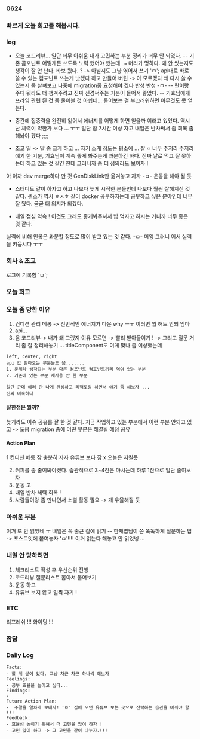 ### 0624

### 빠르게 오늘 회고를 해봅시다.

### log

- 오늘 코드리뷰... 일단 너무 아쉬움 내가 고민하는 부분 정리가 너무 안 되었다.
  -- 기존 콤포넌트 어떻게든 쓰도록 노력 했어야 했는데 `_=` 머리가 멍하다. 왜 안 썼는지도 생각이 잘 안 난다. 바보 됬다. ? -> 아닐지도 그냥 엮어서 쓰기 'ㅁ'; api대로 바로 쓸 수 있는 컴포넌트 쓰는게 낫겠다 하고 만들어 버린 -> 아 모르겠다 왜 다시 쓸 수 있는지 좀 살펴보고 나중에 migration좀 요청해야 겠다 반성 반성 -ㅁ-
  -- 란이랑 주디 뭐라도 더 챙겨주려고 진짜 신경써주는 기분이 들어서 좋았다.
  -- 기효님에게 프라임 관련 된 것 좀 물어볼 것 아쉽네... 물어보는 걸 부끄러워하면 아무것도 못 얻는다.
- 중간에 집중력을 완전히 잃어서 에너지를 어떻게 하면 얻을까 이러고 있었다.
  역시 난 체력이 약한가 보다 ... ㅜㅜ 일단 잠 7시간 이상 자고 내일은 반차써서 좀 회복 좀 해놔야 겠다 ;;;;

- 조교 일 -> 말 좀 크게 하고 ... 자기 소개 정도는 평소에 ... 잘 `ㅁ` 너무 주저리 주저리 얘기 한 기분, 기효님이 계속 좋게 봐주는게 과분하긴 하다. 진짜 날로 먹고 잘 못하는데 하고 있는 것 같긴 한데
  그러니까 좀 더 성의라도 보이자 !

아 아까 dev merge하다 만 것 GenDiskLink만 옮겨놓고 자자 -ㅁ- 운동을 해야 될 듯

- 스터디도 같이 하자고 하고 나보다 늦게 시작한 분들인데 나보다 훨씬 잘해지신 것 같다. 센스가 역시 ㅎㅅㅎ 같이 docker 공부하자는데 공부하고 싶은 분야인데 너무 잘 됬다. 굳굳 더 의지가 되겠다.

- 내일 점심 약속 ! 이것도 그래도 좋게봐주셔서 밥 먹자고 하시는 거니까 너무 좋은 것 같다.

실력에 비해 인복은 과분할 정도로 많이 받고 있는 것 같다. -ㅁ- 머엉 그러니 어서 실력을 키웁시다 ㅜㅜ

### 회사 & 조교

로그에 기록함 'ㅁ';

### 오늘 회고

### 오늘 좀 망한 이유

1. 컨디션 관리 메롱 -> 전반적인 에너지가 다운 why ㅡㅜ 이러면 뭘 해도 안되 임마
2. api...
3. 음 코드리뷰-> 내가 왜 그랬지 이유 모르면 -> 빨리 받아들이기 ! -> 그리고 질문 거리 좀 잘 정리해놓기 ...
   titleComponent도 이게 맞나 좀 이상했는데

```
left, center, right
api 값 받아오는 부분들도 음.......
1. 문제라 생각되는 부분 다른 컴포넌트 컴포넌트끼리 엮여 있는 부분
2. 기존에 있는 부분 재사용 안 한 부분

일단 근데 에러 안 나게 완성하고 리팩토링 하면서 얘기 좀 해보자 ...
진짜 미숙하다

```

#### 잘한점은 뭘까?

늦게라도 이슈 공유를 잘 한 것 같다.
지금 작업하고 있는 부분에서 이런 부분 안되고 있고
-> 도움 migration 중에 어떤 부분은 해결될 예정 공유

#### Action Plan

1 컨디션 메롱 잠 충분히 자자 유튜브 보다 잠 x 오늘은 지킬듯

2. 커피를 좀 줄여봐야겠다. 습관적으로 3~4잔은 마시는데 하루 1잔으로 일단 줄여보자
3. 운동 고
4. 내일 반차 체력 회복 !
5. 사람들이랑 좀 만나면서 소셜 활동 필요 -> 개 우울해질 듯

### 아쉬운 부분

이거 또 안 읽었네 ㅜ 내일은 꼭 출근 길에 읽기
-- 한재엽님이 쓴 똑똑하게 질문하는 법 -> 포스트잇에 붙여놓자 'ㅁ'!!!! 이거 읽는다 해놓고 안 읽었넹 ...

### 내일 안 망하려면

1. 체크리스트 작성 후 우선순위 진행
2. 코드리뷰 질문리스트 뽑아서 물어보기
3. 운동 하고
4. 유튜브 보지 않고 일찍 자기 !

### ETC

리프레쉬 !!! 화이팅 !!!

### 잡담

### Daily Log

```
Facts:
- 할 게 쌓여 있다. 그냥 차근 차근 하나씩 해보자
Feelings:
- 공부 효율을 높이고 싶다...
Findings:
-
Future Action Plan:
-  주말을 알차게 보내자! 'ㅁ' 집에 오면 유튜브 보는 곳으로 전략하는 습관을 바꿔야 함 !!!
Feedback:
- 효율성 높이기 위해서 더 고민을 많이 하자 !
- 고민 많이 하고 -> 그 고민을 같이 나누자.!!!
```
